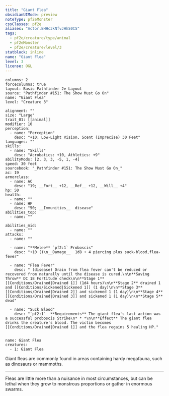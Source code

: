```yaml
---
title: "Giant Flea"
obsidianUIMode: preview
noteType: pf2eMonster
cssClasses: pf2e
aliases: "Actor.EHHc3kNfvJHhS0CS" 
tags:
  - pf2e/creature/type/animal
  - pf2eMonster
  - pf2e/creature/level/3
statblock: inline
name: "Giant Flea"
level: 3
license: OGL
---
```


```statblock
columns: 2
forcecolumns: true
layout: Basic Pathfinder 2e Layout
source: "Pathfinder #151: The Show Must Go On"
name: "Giant Flea"
level: "Creature 3"

alignment: ""
size: "Large"
trait_01: [[animal]]
modifier: 10
perception:
  - name: "Perception"
    desc: "+10; Low-Light Vision, Scent (Imprecise) 30 Feet"
languages: ""
skills:
  - name: "Skills"
    desc: "Acrobatics: +10, Athletics: +9"
abilityMods: [2, 3, 3, -5, 1, -4]
speed: 30 feet
sourcebook: "_Pathfinder #151: The Show Must Go On_"
ac: 19
armorclass:
  - name: AC
    desc: "19; __Fort__ +12, __Ref__ +12, __Will__ +4"
hp: 50
health:
  - name: ""
  - name: HP
    desc: "50; __Immunities__  disease"
abilities_top:
  - name: ""

abilities_mid:
  - name: ""
attacks:
  - name: ""

  - name: "**Melee** `pf2:1` Proboscis"
    desc: "+10 ()\n__Damage__  1d8 + 4 piercing plus suck-blood,flea-fever"

  - name: "Flea Fever"
    desc: " (disease) Drain from flea fever can't be reduced or recovered from naturally until the disease is cured.\n\n**Saving Throw** DC 18 Fortitude check\n\n**Stage 1** [[Conditions/Drained|Drained 1]] (1d4 hours)\n\n**Stage 2** drained 1 and [[Conditions/Sickened|Sickened 1]] (1 day)\n\n**Stage 3** [[Conditions/Drained|Drained 2]] and sickened 1 (1 day)\n\n**Stage 4** [[Conditions/Drained|Drained 3]] and sickened 1 (1 day)\n\n**Stage 5** dead"

  - name: "Suck Blood"
    desc: "`pf2:1`  **Requirements** The giant flea's last action was a successful proboscis Strike\n* * *\n\n**Effect** The giant flea drinks the creature's blood. The victim becomes [[Conditions/Drained|Drained 1]] and the flea regains 5 healing HP."
 
```

```encounter-table
name: Giant Flea
creatures:
  - 1: Giant Flea
```



Giant fleas are commonly found in areas containing hardy megafauna, such as dinosaurs or mammoths.

* * *

Fleas are little more than a nuisance in most circumstances, but can be lethal when they grow to monstrous proportions or gather in enormous swarms.
